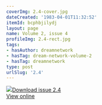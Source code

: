```yaml
---
coverImg: 2.4-cover.jpg
dateCreated: '1983-04-01T11:32:52'
itemId: bcphbjilydj
layout: page
name: Volume 2, issue 4
profileImg: 2.4-rect.jpg
tags:
- hasAuthor: dreamnetwork
- hasTag: dream-network-volume-2
- hasTag: dreamnetwork
type: post
urlSlug: '2.4'
---
```

<img class="card-journal-img" src="../images/2.4-rect.jpg"/><a href="../files/pdfs/Volume_2/2.4-Dream-Network-Bulletin-Vol.2-No.4.pdf" download="">Download issue 2.4</a><br><a href="../files/pdfs/Volume_2/2.4-Dream-Network-Bulletin-Vol.2-No.4.pdf">View online</a>